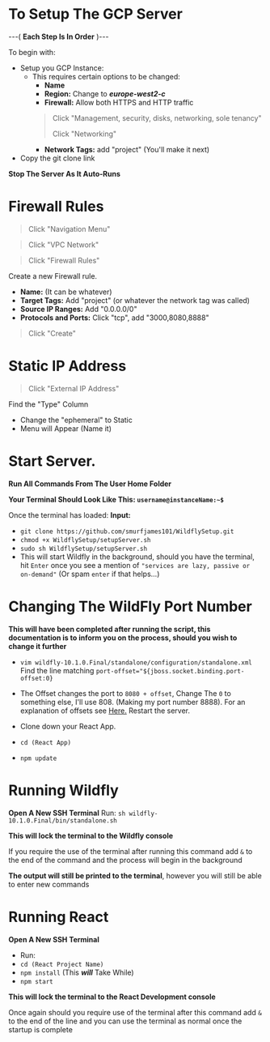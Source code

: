 # To Setup The GCP Server
---( **Each Step Is In Order** )---

To begin with:
- Setup you GCP Instance:
	- This requires certain options to be changed:
		- **Name** 
		- **Region:** Change to ***europe-west2-c***
		- **Firewall:** Allow both HTTPS and HTTP traffic 
		> Click "Management, security, disks, networking, sole tenancy"
		>
		> Click "Networking"
		- **Network Tags:** add "project" (You'll make it next)
- Copy the git clone link 

**Stop The Server As It Auto-Runs**

# Firewall Rules
>Click "Navigation Menu"

>Click "VPC Network"

>Click "Firewall Rules"

Create a new Firewall rule.
 - **Name:** (It can be whatever)
 - **Target Tags:** Add "project" (or whatever the network tag was called)
 - **Source IP Ranges:** Add "0.0.0.0/0"
 - **Protocols and Ports:** Click "tcp", add "3000,8080,8888"
>Click "Create"

# Static IP Address 
> Click "External IP Address"

Find the "Type" Column
- Change the "ephemeral" to Static
- Menu will Appear (Name it)

# **Start Server.**
**Run All Commands From The User Home Folder**

**Your Terminal Should Look Like This: `username@instanceName:~$`**

Once the terminal has loaded:
**Input:** 
- `git clone https://github.com/smurfjames101/WildflySetup.git`
- `chmod +x WildflySetup/setupServer.sh`
- `sudo sh WildflySetup/setupServer.sh`
- This will start Wildfly in the background, should you have the terminal, hit `Enter` 
  once you see a mention of `"services are lazy, passive or on-demand"`
  (Or spam `enter` if that helps...)
  
# Changing The WildFly Port Number

**This will have been completed after running the script, this documentation is to inform you on the process, should you wish to change it further**
- `vim wildfly-10.1.0.Final/standalone/configuration/standalone.xml`
Find the line matching `port-offset="${jboss.socket.binding.port-offset:0}`
- The Offset changes the port to `8080 + offset`,
Change The `0` to something else, I'll use 808. (Making my port number 8888).
For an explanation of offsets see [Here.](https://access.redhat.com/documentation/en-us/jboss_enterprise_application_platform/6/html/administration_and_configuration_guide/about_port_offsets_for_socket_binding_groups1 "Offset Documentation")
Restart the server.


- Clone down your React App.
- `cd (React App)`
- `npm update`

# Running Wildfly
**Open A New SSH Terminal**
Run: `sh wildfly-10.1.0.Final/bin/standalone.sh`

**This will lock the terminal to the Wildfly console**

If you require the use of the terminal after running this command add `&`
to the end of the command and the process will begin in the background

**The output will still be printed to the terminal**, however you will still be able to enter new commands
# Running React
**Open A New SSH Terminal**
- Run: 
- `cd (React Project Name)`
- `npm install` (This ***will*** Take While)
- `npm start`

**This will lock the terminal to the React Development console**

Once again should you require use of the terminal after this command add `&` 
to the end of the line and you can use the terminal as normal once the startup is complete
